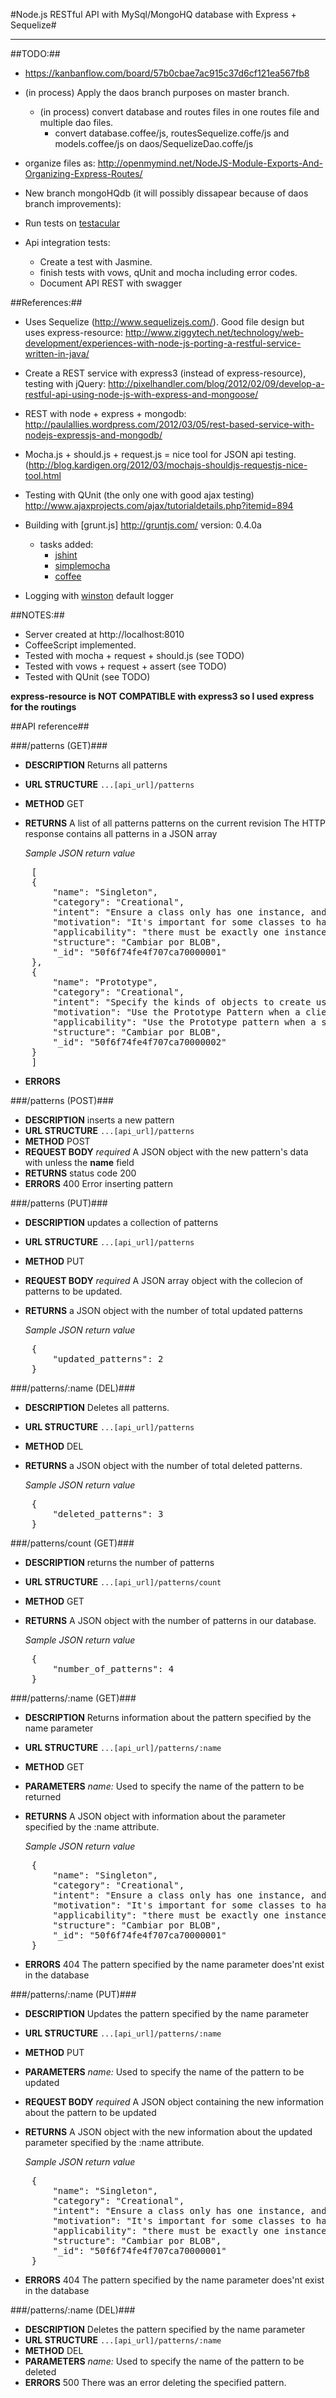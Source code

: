 #Node.js RESTful API with MySql/MongoHQ database with Express + Sequelize#
_________________

##TODO:##

- https://kanbanflow.com/board/57b0cbae7ac915c37d6cf121ea567fb8
- (in process) Apply the daos branch purposes on master branch.
	- (in process) convert database and routes files in one routes file and multiple dao files.
		- convert database.coffee/js, routesSequelize.coffe/js and models.coffee/js on daos/SequelizeDao.coffe/js

- organize files as: http://openmymind.net/NodeJS-Module-Exports-And-Organizing-Express-Routes/

- New branch mongoHQdb (it will possibly dissapear because of daos branch improvements):

- Run tests on [testacular](https://github.com/vojtajina/testacular/)

- Api integration tests:
	- Create a test with Jasmine. 
	- finish tests with vows, qUnit and mocha including error codes.
	- Document API REST with swagger

##References:##

- Uses Sequelize (http://www.sequelizejs.com/). Good file design but uses express-resource: http://www.ziggytech.net/technology/web-development/experiences-with-node-js-porting-a-restful-service-written-in-java/

- Create a REST service with express3 (instead of express-resource), testing with jQuery: http://pixelhandler.com/blog/2012/02/09/develop-a-restful-api-using-node-js-with-express-and-mongoose/

- REST with node + express + mongodb: http://paulallies.wordpress.com/2012/03/05/rest-based-service-with-nodejs-expressjs-and-mongodb/

- Mocha.js + should.js + request.js = nice tool for JSON api testing. (http://blog.kardigen.org/2012/03/mochajs-shouldjs-requestjs-nice-tool.html

- Testing with QUnit (the only one with good ajax testing) http://www.ajaxprojects.com/ajax/tutorialdetails.php?itemid=894

- Building with [grunt.js] http://gruntjs.com/ version: 0.4.0a
    - tasks added:
        - [jshint](https://github.com/gruntjs/grunt-contrib-jshint)
        - [simplemocha](https://github.com/yaymukund/grunt-simple-mocha)
        - [coffee](https://github.com/gruntjs/grunt-contrib-coffee)

- Logging with [winston](https://github.com/flatiron/winston) default logger

##NOTES:##

- Server created at http://localhost:8010
- CoffeeScript implemented.
- Tested with mocha + request + should.js (see TODO)
- Tested with vows + request + assert (see TODO)
- Tested with QUnit (see TODO)

**express-resource is NOT COMPATIBLE with express3 so I used express for the routings**

##API reference##

###/patterns (GET)###

- **DESCRIPTION** 	Returns all patterns
- **URL STRUCTURE** 	`...[api_url]/patterns`
- **METHOD**		GET
- **RETURNS**		A list of all patterns patterns on the current revision
			The HTTP response contains all patterns in a JSON array

    *Sample JSON return value*  
<pre>
    [  
    {  
	    "name": "Singleton",  
    	"category": "Creational",  
    	"intent": "Ensure a class only has one instance, and provide a global point of acg cess to it",  
    	"motivation": "It's important for some classes to have exactly one instance. Making a class responsible for keepintrack of its sole instance.",  
    	"applicability": "there must be exactly one instance of a class, and it must be accessible.\\nwhen the sole instance should be extensible by subclassing, and clients",  
    	"structure": "Cambiar por BLOB",  
        "_id": "50f6f74fe4f707ca70000001"  
    },  
    {  
        "name": "Prototype",  
        "category": "Creational",  
        "intent": "Specify the kinds of objects to create using a prototypical instance, and create",  
        "motivation": "Use the Prototype Pattern when a client needs to create  a set of",  
        "applicability": "Use the Prototype pattern when a system should be independent of how its products",  
        "structure": "Cambiar por BLOB",  
        "_id": "50f6f74fe4f707ca70000002"  
    }  
    ]
</pre>
- **ERRORS**		

###/patterns (POST)###

- **DESCRIPTION** 	inserts a new pattern
- **URL STRUCTURE** 	`...[api_url]/patterns`
- **METHOD**		POST
- **REQUEST BODY**      _required_ A JSON object with the new pattern's data with unless the __name__ field
- **RETURNS**		status code 200
- **ERRORS**		400  Error inserting pattern

###/patterns (PUT)###

- **DESCRIPTION** 	updates a collection of patterns
- **URL STRUCTURE** 	`...[api_url]/patterns`
- **METHOD**		PUT
- **REQUEST BODY**      _required_ A JSON array object with the collecion of patterns to be updated.
- **RETURNS**		a JSON object with the number of total updated patterns

    *Sample JSON return value*  
<pre>
    {
        "updated_patterns": 2
    }</pre>

###/patterns/:name (DEL)###

- **DESCRIPTION** 	Deletes all patterns.
- **URL STRUCTURE** 	`...[api_url]/patterns`
- **METHOD**		DEL
- **RETURNS**           a JSON object with the number of total deleted patterns.

    *Sample JSON return value*  
<pre>
    {
        "deleted_patterns": 3
    }</pre>

###/patterns/count (GET)###

- **DESCRIPTION** 	returns the number of patterns
- **URL STRUCTURE** 	`...[api_url]/patterns/count`
- **METHOD**		GET
- **RETURNS**		A JSON object with the number of patterns in our database.

    *Sample JSON return value*  
<pre>
    {
        "number_of_patterns": 4
    }</pre>

###/patterns/:name (GET)###

- **DESCRIPTION** 	Returns information about the pattern specified by the name parameter
- **URL STRUCTURE** 	`...[api_url]/patterns/:name`
- **METHOD**		GET
- **PARAMETERS**        _name:_ Used to specify the name of the pattern to be returned
- **RETURNS**		A JSON object with information about the parameter specified by the :name attribute.

    *Sample JSON return value*  
<pre>
    {
        "name": "Singleton",
        "category": "Creational",
        "intent": "Ensure a class only has one instance, and provide a global point of acg cess to it",
        "motivation": "It's important for some classes to have exactly one instance. Making a class responsible for keepintrack of its sole instance.",
        "applicability": "there must be exactly one instance of a class, and it must be accessible.\\nwhen the sole instance should be extensible by subclassing, and clients",
        "structure": "Cambiar por BLOB",
        "_id": "50f6f74fe4f707ca70000001"
    }</pre>
- **ERRORS**           404 The pattern specified by the name parameter does'nt exist in the database

###/patterns/:name (PUT)###

- **DESCRIPTION** 	Updates the pattern specified by the name parameter
- **URL STRUCTURE** 	`...[api_url]/patterns/:name`
- **METHOD**		PUT
- **PARAMETERS**        _name:_ Used to specify the name of the pattern to be updated
- **REQUEST BODY**      _required_ A JSON object containing the new information about the pattern to be updated
- **RETURNS**		A JSON object with the new information about the updated parameter specified by the :name attribute.

    *Sample JSON return value*  
<pre>
    {
        "name": "Singleton",
        "category": "Creational",
        "intent": "Ensure a class only has one instance, and provide a global point of acg cess to it",
        "motivation": "It's important for some classes to have exactly one instance. Making a class responsible for keepintrack of its sole instance.",
        "applicability": "there must be exactly one instance of a class, and it must be accessible.\\nwhen the sole instance should be extensible by subclassing, and clients",
        "structure": "Cambiar por BLOB",
        "_id": "50f6f74fe4f707ca70000001"
    }</pre>
- **ERRORS**           404 The pattern specified by the name parameter does'nt exist in the database

###/patterns/:name (DEL)###

- **DESCRIPTION** 	Deletes the pattern specified by the name parameter
- **URL STRUCTURE** 	`...[api_url]/patterns/:name`
- **METHOD**		DEL
- **PARAMETERS**        _name:_ Used to specify the name of the pattern to be deleted
- **ERRORS**           500 There was an error deleting the specified pattern.
